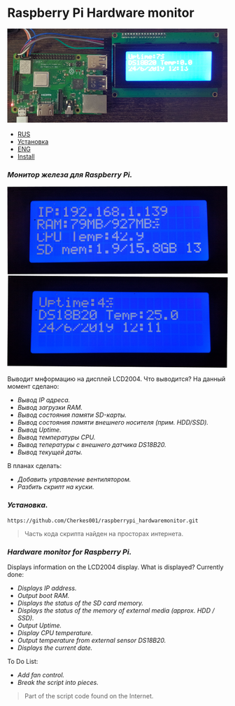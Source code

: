 # Raspberry Pi Hardware monitor
![PROJECT PHOTO](https://github.com/Cherkes001/raspberrypi_hardwaremonitor/blob/master/pics/0.png)

* [RUS](#chapter-0)
* [Установка](#chapter-1)
* [ENG](#chapter-)
* [Install](#chapter-)

<a id="chapter-0"></a>

### *Монитор железа для Raspberry Pi.*

![PIC0](https://github.com/Cherkes001/raspberrypi_hardwaremonitor/blob/master/pics/1.png)
![PIC1](https://github.com/Cherkes001/raspberrypi_hardwaremonitor/blob/master/pics/2.png)

Выводит мнформацию на дисплей LCD2004.
Что выводится?
На данный момент сделано:
 - *Вывод IP адреса.*
 - *Вывод загрузки RAM.*
 - *Вывод состояния памяти SD-карты.*
 - *Вывод состояния памяти внешнего носителя (прим. HDD/SSD).*
 - *Вывод Uptime.*
 - *Вывод температуры CPU.*
 - *Вывод тепературы с внешнего датчика DS18B20.*
 - *Вывод текущей даты.*

В планах сделать:
 - *Добавить управление вентилятором.*
 - *Разбить скрипт на куски.*

<a id="chapter-1"></a>

### *Установка.*
`https://github.com/Cherkes001/raspberrypi_hardwaremonitor.git`

> Часть кода скрипта найден на просторах интернета.

<a id="chapter-"></a>

### *Hardware monitor for Raspberry Pi.*
Displays information on the LCD2004 display.
What is displayed?
Currently done:
 - *Displays IP address.*
 - *Output boot RAM.*
 - *Displays the status of the SD card memory.*
 - *Displays the status of the memory of external media (approx. HDD / SSD).*
 - *Output Uptime.*
 - *Display CPU temperature.*
 - *Output temperature from external sensor DS18B20.*
 - *Displays the current date.*

To Do List:
 - *Add fan control.*
 - *Break the script into pieces.*

> Part of the script code found on the Internet.
